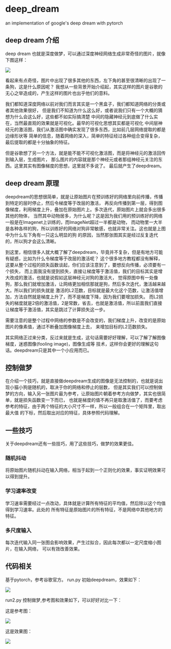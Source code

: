 # deep_dream
an implementation of google's deep dream with pytorch

## deep dream 介绍

deep dream 也就是深度做梦，可以通过深度神经网络生成非常奇怪的图片，就像下图这样：

![](https://github.com/cryer/deep_dream/raw/master/src/4.png)

看起来有点奇怪，图片中出现了很多其他的东西，左下角的甚至很清晰的出现了一条狗，这是什么原因呢？
我想从一些背景开始介绍起，其实这样的图片是谷歌的无心之举造成的，产生这样的图片也出乎他们的意料。

我们都知道深度网络以前对我们而言其实是一个黑盒子，我们都知道网络的分类或者其他效果很好，
但是我们不知道为什么这么好，或者说我们只有一个大概的猜想为什么会这么好，这些都不如实际搞清楚
中间的隐藏神经元到底做了什么实在，当然最直观的效果就是可视化。最早的可视化思想其实都是可视化
中间层神经元的激活图，我们从激活图中确实发现了很多东西，比如前几层网络提取的都是边缘形状等
简单的信息，随着网络的深入，简单的特征经过各种组合变得复杂，最后提取的都是十分抽象的特征。

但是谷歌想了另一个方法，就是能不能不可视化激活图，而是将神经元的激活回传到输入层，生成图片，
那么图片的内容就是那个神经元或者那组神经元关注的东西。这里其实有图像梯度的思想，这里就不多说了。
最后就产生了deepdream。

## deep dream 原理

deepdream的思想很简单，就是让原始图片在预训练好的网络里向前传播，传播到特定的层时停止，然后令梯度等于改层的激活，
再反向传播到第一层，得到图像梯度，利用梯度上升，叠加在原始图片上。多次迭代，原始图片上就会多出很多其他的物体，
当然其中动物居多，为什么呢？这是因为我们用的预训练好的网络一般是在Imagenet上训练的，而ImageNet超过一半都是动物，
而动物里一大半是各种各样的狗，所以训练好的网络对狗非常敏感，也就非常关注。这也就是上图中为什么左下角有一只这么明显的狗
的原因，当然那张图其实是经过反复迭代的，所以狗才会这么清晰。

到这里，相信很多人就大概了解了deepdream，毕竟并不复杂，但是有地方可能有疑惑，比如为什么令梯度等于改层的激活呢？
这个很多地方教程都没有解释，这要从整个过程的损失函数谈起，你们应该注意到了，要想反向传播，必须要有一个损失，
而上面我没有提到损失，直接让梯度等于激活值，我们的目标其实是增大改成的激活，也就是说假如这层神经元对狗的激活大，
觉得原图中有一处像狗，那么我们就增加激活，让网络更加相信那就是狗，然后多次迭代，激活越来越大。所以我们的损失就是
激活的L2范数，目标就是最大化这个范数，让激活值增加，方法自然就是梯度上升了，而不是梯度下降，因为我们要增加损失。
而L2损失的梯度就是2倍的激活值，2是常数，省去，也就是激活值，所以前面我们直接让梯度等于激活值，其实是跳过了计算损失这一步。

需要注意的是整个过程中网络的参数是不会改变的，我们梯度上升，改变的是原始图片的像素值，通过不断叠加图像梯度上去，
来增加目标的L2范数损失。

其实网络正过来分类，反过来就是生成，这句话需要好好理解，可以了解了解图像梯度，迷惑图像(fooling image)，图像生成等
技术，这样你会更好的理解这句话。deepdream只是其中一个小应用而已。

## 控制做梦

在介绍一个技巧，就是直接做deepdream生成的图像是无法控制的，也就是说出现小猫小狗是随机的，取决于你的网络和停止的层数，
但是其实我们可以控制做梦的方向，输入另一张图片最为参考，让原始图片朝着参考方向做梦，其实也很简单，就是损失函数变一下而已，
也就是梯度的值不再只是取激活值了，而要考虑参考的特征，由于两个特征的大小尺寸不一样，所以一般组合在一个矩阵里，取出最大值
的下标，然后取出对应的特征，具体参照代码理解。

## 一些技巧

关于deepdream还有一些技巧，用了这些技巧，做梦的效果更佳。
### 随机抖动

将原始图片随机抖动在输入网络，相当于起到一个正则化的效果，事实证明效果可以得到提升。

### 学习速率改变

学习速率需要经过一点改动，具体就是计算所有特征的平均值，然后除以这个均值得到学习速率。此处的
所有特征是原始图片的所有特征，不是网络中其他地方的特征。

### 多尺度输入

每次迭代输入同一张图会影响效果，产生过拟合，因此每次都以一定尺度缩小图片，在输入网络，
可以有效改善效果。

## 代码相关

基于pytorch，参考谷歌官方。
run.py 初始deepdream，效果如下：

![](https://github.com/cryer/deep_dream/raw/master/src/1.jpg)

run2.py 控制做梦,参考图和效果如下，可以好好对比一下：

这是参考图：

![](https://github.com/cryer/deep_dream/raw/master/src/3.jpg)

这是效果图：

![](https://github.com/cryer/deep_dream/raw/master/src/2.jpg)

